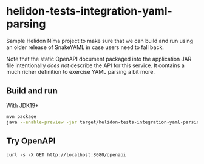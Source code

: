 
# helidon-tests-integration-yaml-parsing

Sample Helidon Níma project to make sure that we can build and run using an older release of SnakeYAML in case users need to fall back.

Note that the static OpenAPI document packaged into the application JAR file intentionally _does not_ describe the API for this service.
It contains a much richer definition to exercise YAML parsing a bit more.

## Build and run

With JDK19+
 ```bash
 mvn package
java --enable-preview -jar target/helidon-tests-integration-yaml-parsing.jar
 ```

## Try OpenAPI

 ```
 curl -s -X GET http://localhost:8080/openapi
```

